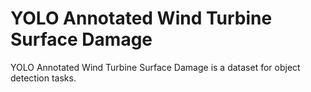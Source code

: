 # YOLO Annotated Wind Turbine Surface Damage

YOLO Annotated Wind Turbine Surface Damage is a dataset for object detection tasks.